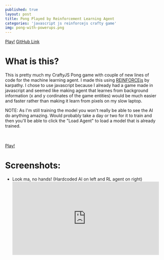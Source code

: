 ```yaml
---
published: true
layout: post
title: Pong Played by Reinforcement Learning Agent
categories: 'javascript js reinforcejs crafty game'
img: pong-with-powerups.png
---
```

<a target="_blank"  href="https://pateldhruv1993.github.io/pong_game_RL/" class="btn btn-primary">Play!</a>
<a  target="_blank" href="https://github.com/pateldhruv1993/pong_game_RL" class="btn btn-primary">GitHub Link</a>


<h1>What is this?</h1>
This is pretty much my CraftyJS Pong game with couple of new lines of code for the machine learning agent. I made this using <a href = "http://cs.stanford.edu/people/karpathy/reinforcejs/index.html">REINFORCEjs</a> by karpathy. I chose to use javascript because I already had a game made in javascript and seemed like making agent that learnes from background information (x and y cordinates of the game entities) would be much easier and faster rather than making it learn from pixels on my slow laptop.


NOTE: As I'm still training the model you won't really be able to see the AI do anything amazing. Would probably take a day or two for it to train and then you'll be able to click the "Load Agent" to load a model that is already trained.

<br><br>
<a target="_blank" href="https://pateldhruv1993.github.io/pong_game_RL/" class="btn btn-primary">Play!</a>

<h1>Screenshots:</h1>
<ul>
<li> Look ma, no hands! (Hardcoded AI on left and RL agent on right)
<div style='position:relative;padding-bottom:50%'><iframe src='https://gfycat.com/ifr/PaleIdolizedLadybird' frameborder='0' scrolling='no' width='100%' height='100%' style='position:absolute;top:0;left:0;' allowfullscreen></iframe></div>
</li>
</ul>
